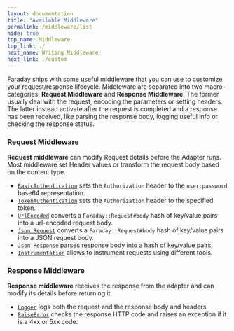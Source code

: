 ```yaml
---
layout: documentation
title: "Available Middleware"
permalink: /middleware/list
hide: true
top_name: Middleware
top_link: ./
next_name: Writing Middleware
next_link: ./custom
---
```


Faraday ships with some useful middleware that you can use to customize your request/response lifecycle.
Middleware are separated into two macro-categories: **Request Middleware** and **Response Middleware**.
The former usually deal with the request, encoding the parameters or setting headers.
The latter instead activate after the request is completed and a response has been received, like
parsing the response body, logging useful info or checking the response status.

### Request Middleware

**Request middleware** can modify Request details before the Adapter runs. Most
middleware set Header values or transform the request body based on the
content type.

* [`BasicAuthentication`][authentication] sets the `Authorization` header to the `user:password`
base64 representation.
* [`TokenAuthentication`][authentication] sets the `Authorization` header to the specified token.
* [`UrlEncoded`][url_encoded] converts a `Faraday::Request#body` hash of key/value pairs into a url-encoded request body.
* [`Json Request`][json-request] converts a `Faraday::Request#body` hash of key/value pairs into a JSON request body.
* [`Json Response`][json-response] parses response body into a hash of key/value pairs.
* [`Instrumentation`][instrumentation] allows to instrument requests using different tools.


### Response Middleware

**Response middleware** receives the response from the adapter and can modify its details
before returning it.

* [`Logger`][logger] logs both the request and the response body and headers.
* [`RaiseError`][raise_error] checks the response HTTP code and raises an exception if it is a 4xx or 5xx code.


[authentication]:       ./authentication
[url_encoded]:          ./url-encoded
[json-request]:         ./json-request
[instrumentation]:      ./instrumentation
[json-response]:        ./json-response
[logger]:               ./logger
[raise_error]:          ./raise-error
